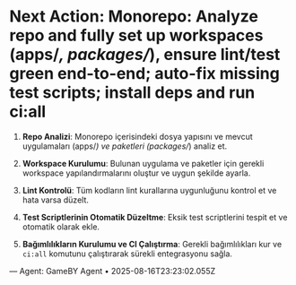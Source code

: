 # Next Action: Monorepo: Analyze repo and fully set up workspaces (apps/*, packages/*), ensure lint/test green end-to-end; auto-fix missing test scripts; install deps and run ci:all

1. **Repo Analizi**: Monorepo içerisindeki dosya yapısını ve mevcut uygulamaları (apps/*) ve paketleri (packages/*) analiz et.

2. **Workspace Kurulumu**: Bulunan uygulama ve paketler için gerekli workspace yapılandırmalarını oluştur ve uygun şekilde ayarla.

3. **Lint Kontrolü**: Tüm kodların lint kurallarına uygunluğunu kontrol et ve hata varsa düzelt.

4. **Test Scriptlerinin Otomatik Düzeltme**: Eksik test scriptlerini tespit et ve otomatik olarak ekle.

5. **Bağımlılıkların Kurulumu ve CI Çalıştırma**: Gerekli bağımlılıkları kur ve `ci:all` komutunu çalıştırarak sürekli entegrasyonu sağla.

— Agent: GameBY Agent • 2025-08-16T23:23:02.055Z
